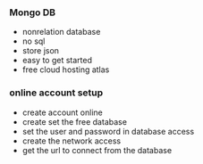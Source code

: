 ### Mongo DB

- nonrelation database
- no sql
- store json
- easy to get started
- free cloud hosting atlas

### online account setup

- create account online
- create set the free database
- set the user and password in database access
- create the network access
- get the url to connect from the database
